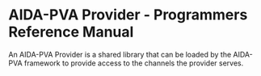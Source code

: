 # AIDA-PVA Provider - Programmers Reference Manual

An AIDA-PVA Provider is a shared library that can be loaded by the AIDA-PVA framework to provide access to the channels 
the provider serves.

